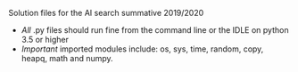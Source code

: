Solution files for the AI search summative 2019/2020

- *All* .py files should run fine from the command line or the IDLE on python 3.5 or higher
- *Important* imported modules include: os, sys, time, random, copy, heapq, math and numpy.
